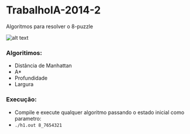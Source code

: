 # TrabalhoIA-2014-2

Algoritmos para resolver o 8-puzzle

![alt text](https://github.com/vncsms/TrabalhoIA-2014-2/blob/master/src/8puzzle1.jpg "8-puzzle")

### Algoritimos:

- Distância de Manhattan
- A*
- Profundidade
- Largura

### Execução:

- Compile e execute qualquer algoritmo passando o estado inicial como parametro:
- `./h1.out 8_7654321`
